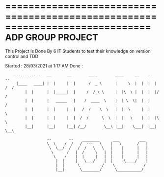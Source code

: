 =============================================================================
ADP GROUP PROJECT
=============================================================================

This Project Is Done By 6 IT Students to test their knowledge on version control and TDD

Started : 28/03/2021 at 1:17 AM
Done :

        ------------   __       __        ____        ____     __    --   --
         |____   ____| |  |     |  |      /  _ \      |     \  |  |  |  | /  /
             |  |      |  |_____|  |     /  /_\ \     |  |\  \ |  |  |  |/  /
             |  |      |   _____   |    /  ____  \    |  | \  \|  |  |     /
             |  |      |  |     |  |   /  /    \  \   |  |  \     |  |     \
             |  |      |  |     |  |  /  /      \  \  |  |   \    |  |  |\  \
             |__|      |__|     |__| /__/        \__\ |__|    \___|  |__| \__\

                       --        --    ________      ___         ___
                       \  \    /  /   /  ---   \    |   \       /   |
                        \  \__/  /   /  /   \   \   |    |      |   |
                         \      /   |  /     \   |  |    |      |   |
                          \    /    |  |     |   |  |    |      |   |
                           |  |     |   \___/    |  |     \____/    |
                           |  |      \          /    \             /
                           |__|       \________/      \___________/
